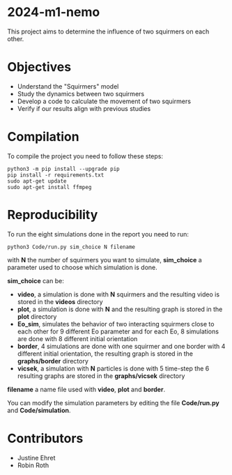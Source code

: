 # 2024-m1-nemo
This project aims to determine the influence of two squirmers on each other.

# Objectives
- Understand the "Squirmers" model
- Study the dynamics between two squirmers
- Develop a code to calculate the movement of two squirmers
- Verify if our results align with previous studies

# Compilation
To compile the project you need to follow these steps:
```
python3 -m pip install --upgrade pip
pip install -r requirements.txt
sudo apt-get update
sudo apt-get install ffmpeg
```

# Reproducibility
To run the eight simulations done in the report you need to run:
```
python3 Code/run.py sim_choice N filename
```
with **N** the number of squirmers you want to simulate, 
**sim_choice** a parameter used to choose which simulation is done.

**sim_choice** can be:
- **video**, a simulation is done with **N** squirmers and the resulting video is stored in the **videos** directory
- **plot**, a simulation is done with **N** and the resulting graph is stored in the **plot** directory
- **Eo_sim**, simulates the behavior of two interacting squirmers close to each other for 9 different Eo parameter and for each Eo, 8 simulations are done with 8 different initial orientation
- **border**, 4 simulations are done with one squirmer and one border with 4 different initial orientation, the resulting graph is stored in the **graphs/border** directory
- **vicsek**, a simulation with **N** particles is done with 5 time-step the 6 resulting graphs are stored in the **graphs/vicsek** directory

**filename** a name file used with **video**, **plot** and **border**.

You can modify the simulation parameters by editing the file **Code/run.py** and **Code/simulation**.

# Contributors
- Justine Ehret
- Robin Roth
